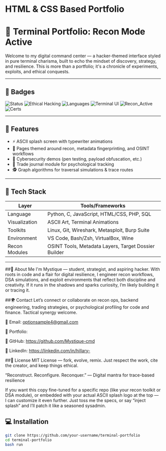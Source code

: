 # HTML & CSS Based Portfolio
# 🧠 Terminal Portfolio: Recon Mode Active

Welcome to my digital command center — a hacker-themed interface styled in pure terminal charisma, built to echo the mindset of discovery, strategy, and resilience. This is more than a portfolio; it's a chronicle of experiments, exploits, and ethical conquests.

---

## 🧬 Badges

![Status](https://img.shields.io/badge/Status-Online-green)
![Ethical Hacking](https://img.shields.io/badge/focus-Ethical%20Hacking-blueviolet)
![Languages](https://img.shields.io/badge/languages-Python%20%7C%20C%20%7C%20JavaScript%20%7C%20HTML/CSS-important)
![Terminal UI](https://img.shields.io/badge/interface-Terminal%20Styled-critical)
![Recon_Active](https://img.shields.io/badge/Recon_Signal-Active-success)
![Certs](https://img.shields.io/badge/Certs-CEH%20%7C%20OSCP%20%7C%20PNPT-informational)

---

## 🚀 Features

- ⚡ ASCII splash screen with typewriter animations
- 🧩 Pages themed around recon, metadata fingerprinting, and OSINT workflows
- 🔐 Cybersecurity demos (pen testing, payload obfuscation, etc.)
- 🎯 Trade journal module for psychological tracking
- 🕵️ Graph algorithms for traversal simulations & trace routes

---

## 🧰 Tech Stack

| Layer             | Tools/Frameworks                                       |
|------------------|--------------------------------------------------------|
| Language          | Python, C, JavaScript, HTML/CSS, PHP, SQL             |
| Visualization     | ASCII Art, Terminal Animations                         |
| Toolkits          | Linux, Git, Wireshark, Metasploit, Burp Suite         |
| Environment       | VS Code, Bash/Zsh, VirtualBox, Wine                   |
| Recon Modules     | OSINT Tools, Metadata Layers, Target Dossier Builder  |

---
##🧠 About Me
I'm Mystique — student, strategist, and aspiring hacker. With roots in code and a flair for digital resilience, I engineer recon workflows, DSA simulations, and exploit environments that reflect both discipline and creativity. If it runs in the shadows and sparks curiosity, I’m likely building it or tracing it.

##🌍 Contact
Let’s connect or collaborate on recon ops, backend engineering, trading strategies, or psychological profiling for code and finance. Tactical synergy welcome.


📧 Email: optionsample4@gmail.com

🔗 Portfolio: 

📁 GitHub: https://github.com/Mystique-cmd

📜 LinkedIn: https://linkedin.com/in/hillary-

##🧾 License
MIT License — fork, evolve, remix. Just respect the work, cite the creator, and keep things ethical.

“Reconstruct. Reconfigure. Reconquer.” — Digital mantra for trace-based resilience

If you want this copy fine-tuned for a specific repo (like your recon toolkit or DSA module), or embedded with your actual ASCII splash logo at the top — I can customize it even further. Just toss me the specs, or say “inject splash” and I’ll patch it like a seasoned sysadmin.

## 💻 Installation

```bash
git clone https://github.com/your-username/terminal-portfolio
cd terminal-portfolio
bash run


